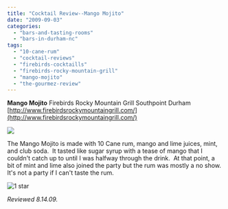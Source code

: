 ```yaml
---
title: "Cocktail Review--Mango Mojito"
date: "2009-09-03"
categories:
  - "bars-and-tasting-rooms"
  - "bars-in-durham-nc"
tags:
  - "10-cane-rum"
  - "cocktail-reviews"
  - "firebirds-cocktaills"
  - "firebirds-rocky-mountain-grill"
  - "mango-mojito"
  - "the-gourmez-review"
---
```


**Mango Mojito** Firebirds Rocky Mountain Grill Southpoint Durham [http://www.firebirdsrockymountaingrill.com/](http://www.firebirdsrockymountaingrill.com/)

![](http://www.thegourmez.com/gourmez/photos/mangomojito.jpg)

The Mango Mojito is made with 10 Cane rum, mango and lime juices, mint, and club soda.  It tasted like sugar syrup with a tease of mango that I couldn't catch up to until I was halfway through the drink.  At that point, a bit of mint and lime also joined the party but the rum was mostly a no show.  It's not a party if I can't taste the rum.




<div class="caption">

![1 star](http://s3.amazonaws.com/thegourmez-wpmedia/2009/04/rating_olive1.gif "rating_olive1")</div>


_Reviewed 8.14.09._
